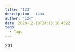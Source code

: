 ```yaml
---
title: "123"
description: "1234"
author: "124"
date: 2020-12-18T20:13:18.452Z
tags:
  - Tags
---
```

231